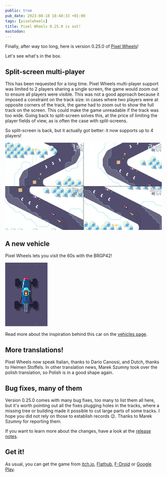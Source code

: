 ```yaml
---
public: true
pub_date: 2023-08-18 18:48:33 +01:00
tags: [pixelwheels]
title: Pixel Wheels 0.25.0 is out!
mastodon:
---
```


Finally, after way too long, here is version 0.25.0 of [Pixel Wheels][pw]!

Let's see what's in the box.

[pw]: /projects/pixelwheels/

## Split-screen multi-player

This has been requested for a long time. Pixel Wheels multi-player support was limited to 2 players sharing a single screen, the game would zoom out to ensure all players were visible. This was not a good approach because it imposed a constraint on the track size: in cases where two players were at opposite corners of the track, the game had to zoom out to show the full track on the screen. This could make the game unreadable if the track was too wide. Going back to split-screen solves this, at the price of limiting the player fields of view, as is often the case with split-screens.

So split-screen is back, but it actually got better: it now supports up to 4 players!

![4 player split-screen](split-screen.png)

<!-- break -->

## A new vehicle

Pixel Wheels lets you visit the 60s with the BRGP42!

![BRGP42](brgp42.png)

Read more about the inspiration behind this car on the [vehicles page](/projects/pixelwheels/vehicles).

## More translations!

Pixel Wheels now speak Italian, thanks to Dario Canossi, and Dutch, thanks to Heimen Stoffels. In other translation news, Marek Szumny took over the polish translation, so Polish is in a good shape again.

## Bug fixes, many of them

Version 0.25.0 comes with many bug fixes, too many to list them all here, but it's worth pointing out all the fixes plugging holes in the tracks, where a missing tree or building made it possible to cut large parts of some tracks. I hope you did not rely on those to establish records 😉. Thanks to Marek Szumny for reporting them.

If you want to learn more about the changes, have a look at the [release notes][].

## Get it!

As usual, you can get the game from [itch.io][], [Flathub][], [F-Droid][] or [Google Play][gplay].

[release notes]: https://github.com/agateau/pixelwheels/releases/tag/0.25.0
[itch.io]: https://agateau.itch.io/pixelwheels
[Flathub]: https://flathub.org/apps/details/com.agateau.PixelWheels
[F-Droid]: https://f-droid.org/packages/com.agateau.tinywheels.android/
[gplay]: https://play.google.com/apps/testing/com.agateau.tinywheels.android
